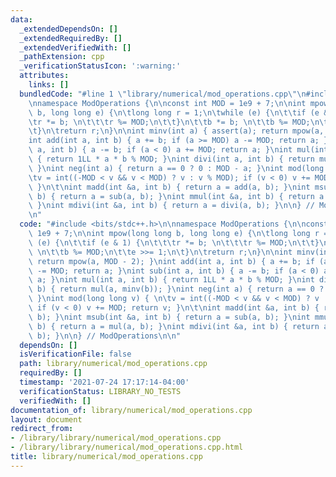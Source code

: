 ```yaml
---
data:
  _extendedDependsOn: []
  _extendedRequiredBy: []
  _extendedVerifiedWith: []
  _pathExtension: cpp
  _verificationStatusIcon: ':warning:'
  attributes:
    links: []
  bundledCode: "#line 1 \"library/numerical/mod_operations.cpp\"\n#include <bits/stdc++.h>\n\
    \nnamespace ModOperations {\n\nconst int MOD = 1e9 + 7;\n\nint mpow(long long\
    \ b, long long e) {\n\tlong long r = 1;\n\twhile (e) {\n\t\tif (e & 1) {\n\t\t\
    \tr *= b; \n\t\t\tr %= MOD;\n\t\t}\n\t\tb *= b; \n\t\tb %= MOD;\n\t\te >>= 1;\n\
    \t}\n\treturn r;\n}\n\nint minv(int a) { assert(a); return mpow(a, MOD - 2); }\n\
    int add(int a, int b) { a += b; if (a >= MOD) a -= MOD; return a; }\nint sub(int\
    \ a, int b) { a -= b; if (a < 0) a += MOD; return a; }\nint mul(int a, int b)\
    \ { return 1LL * a * b % MOD; }\nint divi(int a, int b) { return mul(a, minv(b));\
    \ }\nint neg(int a) { return a == 0 ? 0 : MOD - a; }\nint mod(long long v) { \n\
    \tv = int((-MOD < v && v < MOD) ? v : v % MOD); if (v < 0) v += MOD; return v;\
    \ }\n\t\nint madd(int &a, int b) { return a = add(a, b); }\nint msub(int &a, int\
    \ b) { return a = sub(a, b); }\nint mmul(int &a, int b) { return a = mul(a, b);\
    \ }\nint mdivi(int &a, int b) { return a = divi(a, b); }\n\n} // ModOperations\n\
    \n"
  code: "#include <bits/stdc++.h>\n\nnamespace ModOperations {\n\nconst int MOD =\
    \ 1e9 + 7;\n\nint mpow(long long b, long long e) {\n\tlong long r = 1;\n\twhile\
    \ (e) {\n\t\tif (e & 1) {\n\t\t\tr *= b; \n\t\t\tr %= MOD;\n\t\t}\n\t\tb *= b;\
    \ \n\t\tb %= MOD;\n\t\te >>= 1;\n\t}\n\treturn r;\n}\n\nint minv(int a) { assert(a);\
    \ return mpow(a, MOD - 2); }\nint add(int a, int b) { a += b; if (a >= MOD) a\
    \ -= MOD; return a; }\nint sub(int a, int b) { a -= b; if (a < 0) a += MOD; return\
    \ a; }\nint mul(int a, int b) { return 1LL * a * b % MOD; }\nint divi(int a, int\
    \ b) { return mul(a, minv(b)); }\nint neg(int a) { return a == 0 ? 0 : MOD - a;\
    \ }\nint mod(long long v) { \n\tv = int((-MOD < v && v < MOD) ? v : v % MOD);\
    \ if (v < 0) v += MOD; return v; }\n\t\nint madd(int &a, int b) { return a = add(a,\
    \ b); }\nint msub(int &a, int b) { return a = sub(a, b); }\nint mmul(int &a, int\
    \ b) { return a = mul(a, b); }\nint mdivi(int &a, int b) { return a = divi(a,\
    \ b); }\n\n} // ModOperations\n\n"
  dependsOn: []
  isVerificationFile: false
  path: library/numerical/mod_operations.cpp
  requiredBy: []
  timestamp: '2021-07-24 17:17:14-04:00'
  verificationStatus: LIBRARY_NO_TESTS
  verifiedWith: []
documentation_of: library/numerical/mod_operations.cpp
layout: document
redirect_from:
- /library/library/numerical/mod_operations.cpp
- /library/library/numerical/mod_operations.cpp.html
title: library/numerical/mod_operations.cpp
---
```

